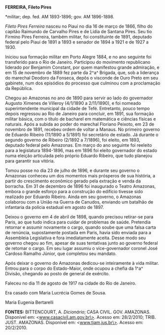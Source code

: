 **FERREIRA, Fileto Pires**

\*militar; dep. fed. AM 1893-1896; gov. AM 1896-1898.

*Fileto Pires Ferreira* nasceu no Piauí no dia 16 de março de 1866,
filho do capitão Raimundo de Carvalho Pires e de Lídia de Santana Pires.
Seu tio Firmino Pires Ferreira, também militar, foi constituinte de
1891, deputado federal pelo Piauí de 1891 a 1893 e senador de 1894 a
1921 e de 1927 a 1930.

Iniciou sua formação militar em Porto Alegre 1884, e no ano seguinte foi
transferido para o Rio de Janeiro. Participou do movimento republicano
liderado por Benjamim Constant, por quem manifestou grande admiração, e
em 15 de novembro de 1889 fez parte da 2^a^ Brigada, que, sob a
liderança do marechal Deodoro da Fonseca, depôs o visconde de Ouro Preto
em seu gabinete, num dos episódios do processo que culminou com a
proclamação da República.

Chegou ao Amazonas no ano de 1890 para servir ao lado do governador
Augusto Ximenes de Villeroy (4/1/1890 a 2/11/1890), e foi nomeado
superintendente municipal da cidade de Tefé. Entretanto, pouco tempo
depois regressou ao Rio de Janeiro para concluir, em 1891, sua formação
militar básica, com o título de bacharel em matemática e ciências
físicas e naturais. Após a subida ao poder do marechal Floriano Peixoto,
em 23 de novembro de 1891, recebeu ordem de voltar a Manaus. No primeiro
governo de Eduardo Ribeiro (11/1890 a 5/1891) foi secretário de estado.
Já durante o segundo governo de Ribeiro (2/1892 a 7/1896), foi eleito,
em 1893, deputado federal pelo Amazonas. Em março do ano seguinte foi
reeleito para a legislatura 1894-1896, mas em 1896 foi eleito governador
do estado numa eleição articulada pelo próprio Eduardo Ribeiro, que tudo
planejou para garantir sua vitória.

Tomou posse no dia 23 de julho de 1896, e durante seu governo o Amazonas
conheceu um dos momentos mais prósperos de sua história, a partir do
crescimento econômico gerado pela extração e venda da borracha. Em 31 de
dezembro de 1896 foi inaugurado o Teatro Amazonas, embora o grande
esforço para a construção do edifício tivesse sido realizado por Eduardo
Ribeiro. Ainda em seu governo, o Amazonas colaborou com a União na
Guerra de Canudos, enviando um batalhão de infantaria da polícia
estadual em agosto de 1897.

Deixou o governo em 4 de abril de 1898, quando precisou retirar-se para
Paris, ao que tudo indica para cuidar de problemas de saúde. Pretendia
retornar e assumir novamente o cargo, quando soube que uma falsa carta
de renúncia, supostamente postada em Paris, havia sido enviada para a
Assembleia Legislativa e fora imediatamente aceita. Desse modo seu
governo chegou ao fim, apesar de suas tentativas junto ao governo
federal de retomar o cargo. Em seu lugar assumiu o vice-governador
coronel José Cardoso Ramalho Júnior, que completou seu mandato.

Após deixar o governo do Amazonas dedicou-se inteiramente à vida
militar. Entrou para o corpo do Estado-Maior, onde ocupou a chefia da
1^a^ Divisão, chegando ao posto de general de exército.

Faleceu no dia 11 de agosto de 1917 na cidade do Rio de Janeiro.

Era casado com Maria Lucrécia Gomes de Sousa.

Maria Eugenia Bertarelli

**FONTES:** BITTENCOURT, A. *Dicionário*; CASA CIVIL. GOV. AMAZONAS.
Disponível em: \<www.casacivil.am.gov.br\>. Acesso em: 28/2/2010; TRIB.
JUST. AMAZONAS. Disponível em: \<www.tjam.jus.br\>. Acesso em:
20/2/2010.
